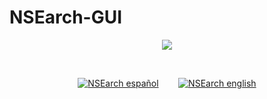 # NSEarch-GUI
<p align="center">
  <img src="https://user-images.githubusercontent.com/77067446/188985663-936c54aa-4996-460f-a4c3-b883fc1c889d.png"/>
</p>
<br>
<p align="center">
  <a title="NSEarch en Español" href="README.es.md"><img title="NSEarch español" src="https://user-images.githubusercontent.com/77067446/188995348-237538e7-546f-4f4c-816c-52a958192f9d.png"/></a>&nbsp;&nbsp;&nbsp;&nbsp;&nbsp;&nbsp;&nbsp;&nbsp;<a href="README.en.md" title="NSEarch in English"><img title="NSEarch english" src="https://user-images.githubusercontent.com/77067446/188995414-ab936bf6-fa68-4eb9-879b-dfd805b7ea35.png"/></a>
</p>

